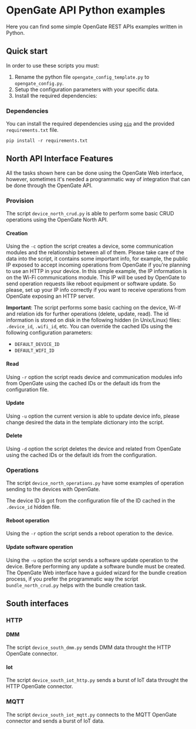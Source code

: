 # OpenGate API Python examples
Here you can find some simple OpenGate REST APIs examples written in Python.

## Quick start 
In order to use these scripts you must:

1. Rename the python file `opengate_config_template.py` to `opengate_config.py`.
2. Setup the configuration parameters with your specific data.
3. Install the required dependencies:

### Dependencies 
You can install the required dependencies using [`pip`](https://pypi.python.org/pypi/pip) and the provided `requirements.txt` file.

```
pip install -r requirements.txt
```

## North API Interface Features
All the tasks shown here can be done using the OpenGate Web interface, however, sometimes it's needed a programmatic way of integration that can be done through the OpenGate API.

### Provision
The script `device_north_crud.py` is able to perform some basic CRUD operations using the OpenGate North API.

#### Creation

Using the `-c` option the script creates a device, some communication modules and the relationship between all of them. Please take care of the data into the script, it contains some important info, for example, the public IP exposed to accept incoming operations from OpenGate if you're planning to use an HTTP in your device. In this simple example, the IP information is on the Wi-Fi communications module. This IP will be used by OpenGate to send operation requests like reboot equipment or software update. So please, set up your IP info correctly if you want to receive operations from OpenGate exposing an HTTP server.

**Important**: The script performs some basic caching on the device, Wi-If and relation ids for further operations
(delete, update, read). The id information is stored on disk in the following hidden (in Unix/Linux) files:
`.device_id`, `.wifi_id`, etc. You can override the cached IDs using the following configuration
parameters:

* `DEFAULT_DEVICE_ID`
* `DEFAULT_WIFI_ID`

#### Read
Using `-r` option the script reads device and communication modules info from OpenGate using the cached IDs or the default ids from the configuration file.

####  Update
Using `-u` option the current version is able to update device info, please change desired the data in the template dictionary into the script.

#### Delete
Using `-d` option the script deletes the device and related from OpenGate using the cached IDs or the default ids from the configuration.

### Operations
The script `device_north_operations.py` have some examples of operation sending to the devices with OpenGate. 

The device ID is got from the configuration file of the ID cached in the `.device_id` hidden file.

#### Reboot operation
Using the `-r` option the script sends a reboot operation to the device.

#### Update software operation
Using the `-u` option the script sends a software update operation to the device. Before performing any update a software bundle must be created. The OpenGate Web interface have a guided wizard for the bundle creation process, if you prefer the programmatic way the script `bundle_north_crud.py` helps with the bundle creation task.

## South interfaces

### HTTP
#### DMM
The script `device_south_dmm.py` sends DMM data throught the HTTP OpenGate connector.
#### Iot
The script `device_south_iot_http.py` sends a burst of IoT data throught the HTTP OpenGate connector.

### MQTT
The script `device_south_iot_mqtt.py` connects to the MQTT OpenGate connector and sends a burst of IoT data.